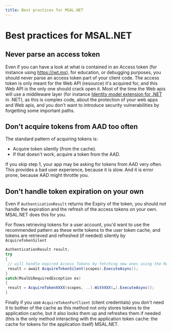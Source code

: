 ```yaml
---
title: Best practices for MSAL.NET
---
```


# Best practices for MSAL.NET

## Never parse an access token

Even if you can have a look at what is contained in an Access token (for instance using https://jwt.ms), for education, or debugging purposes, you should never parse an access token part of your client code. The access token is only meant for the Web API (resource) it's acquired for, and this Web API is the only one should crack open it. Most of the time the Web apis will use a middleware layer (for instance [Identity model extension for .NET](https://github.com/AzureAD/azure-activedirectory-identitymodel-extensions-for-dotnet/wiki) in .NET), as this is complex code, about the protection of your web apps and Web apis, and you don't want to introduce security vulnerabilities by forgetting some important paths.

## Don't acquire tokens from AAD too often

The standard pattern of acquiring tokens is:

- Acquire token silently (from the cache).
- If that doesn't work, acquire a token from the AAD.

If you skip step 1, your app may be asking for tokens from AAD very often. This provides a bad user experience, because it is slow. And it is error prone, because AAD might throttle you.

## Don't handle token expiration on your own

Even if `AuthenticationResult` returns the Expiry of the token, you should not handle the expiration and the refresh of the access tokens on your own. MSAL.NET does this for you.

For flows retrieving tokens for a user account, you'd want to use the recommended pattern as these write tokens to the user token cache, and tokens are retrieved and refreshed (if needed) silently by `AcquireTokenSilent`

```csharp
AuthenticationResult result;
try
{
 // will handle expired Access Tokens by fetching new ones using the Refresh Token
 result = await AcquireTokenSilent(scopes).ExecuteAsync();
}
catch(MsalUiRequiredException ex)
{
 result = AcquireTokenXXXX(scopes, ..).WithXXX(…).ExecuteAsync();
}
```

Finally if you use `AcquireTokenForClient` (client credentials) you don't need it to bother of the cache as this method not only stores tokens to the application cache, but it also looks them up and refreshes them if needed (this is the only method interacting with the application token cache: the cache for tokens for the application itself)
MSAL.NET.
